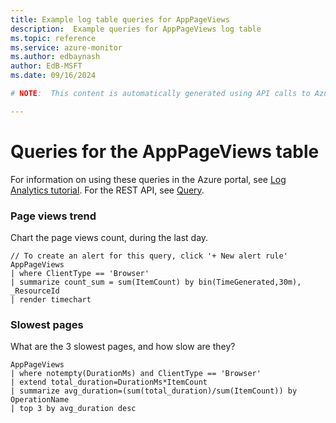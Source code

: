```yaml
---
title: Example log table queries for AppPageViews
description:  Example queries for AppPageViews log table
ms.topic: reference
ms.service: azure-monitor
ms.author: edbaynash
author: EdB-MSFT
ms.date: 09/16/2024

# NOTE:  This content is automatically generated using API calls to Azure. Any edits made on these files will be overwritten in the next run of the script. 

---
```


# Queries for the AppPageViews table

For information on using these queries in the Azure portal, see [Log Analytics tutorial](/azure/azure-monitor/logs/log-analytics-tutorial). For the REST API, see [Query](/rest/api/loganalytics/query).


### Page views trend  


Chart the page views count, during the last day.  

```query
// To create an alert for this query, click '+ New alert rule'
AppPageViews
| where ClientType == 'Browser'
| summarize count_sum = sum(ItemCount) by bin(TimeGenerated,30m), _ResourceId
| render timechart
```



### Slowest pages  


What are the 3 slowest pages, and how slow are they?  

```query
AppPageViews
| where notempty(DurationMs) and ClientType == 'Browser'
| extend total_duration=DurationMs*ItemCount
| summarize avg_duration=(sum(total_duration)/sum(ItemCount)) by OperationName
| top 3 by avg_duration desc
```

